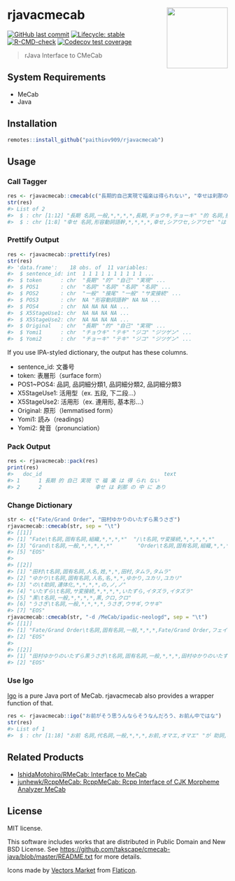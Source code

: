 
<!-- README.md is generated from README.Rmd. Please edit that file -->

# rjavacmecab <a href='https://paithiov909.github.io/rjavacmecab'><img src='https://rawcdn.githack.com/paithiov909/rjavacmecab/3075fa2aee8ec83c8f35a482cab1cf137de50d24/man/figures/logo.png' align="right" height="139" /></a>

<!-- badges: start -->

[![GitHub last
commit](https://img.shields.io/github/last-commit/paithiov909/rjavacmecab)](#)
[![Lifecycle:
stable](https://img.shields.io/badge/lifecycle-stable-brightgreen.svg)](https://lifecycle.r-lib.org/articles/stages.html#stable)
[![R-CMD-check](https://github.com/paithiov909/rjavacmecab/actions/workflows/R-CMD-check.yml/badge.svg)](https://github.com/paithiov909/rjavacmecab/actions/workflows/R-CMD-check.yml)
[![Codecov test
coverage](https://codecov.io/gh/paithiov909/rjavacmecab/branch/main/graph/badge.svg)](https://codecov.io/gh/paithiov909/rjavacmecab?branch=main)
<!-- badges: end -->

> rJava Interface to CMeCab

## System Requirements

-   MeCab
-   Java

## Installation

``` r
remotes::install_github("paithiov909/rjavacmecab")
```

## Usage

### Call Tagger

``` r
res <- rjavacmecab::cmecab(c("長期的自己実現で福楽は得られない", "幸せは刹那の中にあり"))
str(res)
#> List of 2
#>  $ : chr [1:12] "長期 名詞,一般,*,*,*,*,長期,チョウキ,チョーキ" "的 名詞,接尾,形容動詞語幹,*,*,*,的,テキ,テキ" "自己 名詞,一般,*,*,*,*,自己,ジコ,ジコ" "実現 名詞,サ変接続,*,*,*,*,実現,ジツゲン,ジツゲン" ...
#>  $ : chr [1:8] "幸せ 名詞,形容動詞語幹,*,*,*,*,幸せ,シアワセ,シアワセ" "は 助詞,係助詞,*,*,*,*,は,ハ,ワ" "刹那 名詞,副詞可能,*,*,*,*,刹那,セツナ,セツナ" "の 助詞,連体化,*,*,*,*,の,ノ,ノ" ...
```

### Prettify Output

``` r
res <- rjavacmecab::prettify(res)
str(res)
#> 'data.frame':    18 obs. of  11 variables:
#>  $ sentence_id: int  1 1 1 1 1 1 1 1 1 1 ...
#>  $ token      : chr  "長期" "的" "自己" "実現" ...
#>  $ POS1       : chr  "名詞" "名詞" "名詞" "名詞" ...
#>  $ POS2       : chr  "一般" "接尾" "一般" "サ変接続" ...
#>  $ POS3       : chr  NA "形容動詞語幹" NA NA ...
#>  $ POS4       : chr  NA NA NA NA ...
#>  $ X5StageUse1: chr  NA NA NA NA ...
#>  $ X5StageUse2: chr  NA NA NA NA ...
#>  $ Original   : chr  "長期" "的" "自己" "実現" ...
#>  $ Yomi1      : chr  "チョウキ" "テキ" "ジコ" "ジツゲン" ...
#>  $ Yomi2      : chr  "チョーキ" "テキ" "ジコ" "ジツゲン" ...
```

If you use IPA-styled dictionary, the output has these columns.

-   sentence\_id: 文番号
-   token: 表層形（surface form）
-   POS1\~POS4: 品詞, 品詞細分類1, 品詞細分類2, 品詞細分類3
-   X5StageUse1: 活用型（ex. 五段, 下二段…）
-   X5StageUse2: 活用形（ex. 連用形, 基本形…）
-   Original: 原形（lemmatised form）
-   Yomi1: 読み（readings）
-   Yomi2: 発音（pronunciation）

### Pack Output

``` r
res <- rjavacmecab::pack(res)
print(res)
#>   doc_id                                       text
#> 1      1 長期 的 自己 実現 で 福 楽 は 得 られ ない
#> 2      2                 幸せ は 刹那 の 中 に あり
```

### Change Dictionary

``` r
str <- c("Fate/Grand Order", "田村ゆかりのいたずら黒うさぎ")
rjavacmecab::cmecab(str, sep = "\t")
#> [[1]]
#> [1] "Fate\t名詞,固有名詞,組織,*,*,*,*"  "/\t名詞,サ変接続,*,*,*,*,*"       
#> [3] "Grand\t名詞,一般,*,*,*,*,*"        "Order\t名詞,固有名詞,組織,*,*,*,*"
#> [5] "EOS"                              
#> 
#> [[2]]
#> [1] "田村\t名詞,固有名詞,人名,姓,*,*,田村,タムラ,タムラ"        
#> [2] "ゆかり\t名詞,固有名詞,人名,名,*,*,ゆかり,ユカリ,ユカリ"    
#> [3] "の\t助詞,連体化,*,*,*,*,の,ノ,ノ"                          
#> [4] "いたずら\t名詞,サ変接続,*,*,*,*,いたずら,イタズラ,イタズラ"
#> [5] "黒\t名詞,一般,*,*,*,*,黒,クロ,クロ"                        
#> [6] "うさぎ\t名詞,一般,*,*,*,*,うさぎ,ウサギ,ウサギ"            
#> [7] "EOS"
rjavacmecab::cmecab(str, "-d /MeCab/ipadic-neologd", sep = "\t")
#> [[1]]
#> [1] "Fate/Grand Order\t名詞,固有名詞,一般,*,*,*,Fate/Grand Order,フェイトグランドオーダー,フェイトグランドオーダー"
#> [2] "EOS"                                                                                                          
#> 
#> [[2]]
#> [1] "田村ゆかりのいたずら黒うさぎ\t名詞,固有名詞,一般,*,*,*,田村ゆかりのいたずら黒うさぎ,タムラユカリノイタズラクロウサギ,タムラユカリノイタズラクロウサギ"
#> [2] "EOS"
```

### Use Igo

[Igo](http://igo.osdn.jp/) is a pure Java port of MeCab. rjavacmecab
also provides a wrapper function of that.

``` r
res <- rjavacmecab::igo("お前がそう思うんならそうなんだろう、お前ん中ではな")
str(res)
#> List of 1
#>  $ : chr [1:18] "お前 名詞,代名詞,一般,*,*,*,お前,オマエ,オマエ" "が 助詞,格助詞,一般,*,*,*,が,ガ,ガ" "そう 副詞,助詞類接続,*,*,*,*,そう,ソウ,ソー" "思う 動詞,自立,*,*,五段・ワ行促音便,基本形,思う,オモウ,オモウ" ...
```

## Related Products

-   [IshidaMotohiro/RMeCab: Interface to
    MeCab](https://github.com/IshidaMotohiro/RMeCab)
-   [junhewk/RcppMeCab: RcppMeCab: Rcpp Interface of CJK Morpheme
    Analyzer MeCab](https://github.com/junhewk/RcppMeCab)

## License

MIT license.

This software includes works that are distributed in Public Domain and
New BSD License. See
<https://github.com/takscape/cmecab-java/blob/master/README.txt> for
more details.

Icons made by [Vectors
Market](https://www.flaticon.com/authors/vectors-market) from
[Flaticon](https://www.flaticon.com/).
